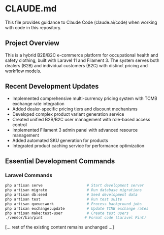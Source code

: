 # CLAUDE.md

This file provides guidance to Claude Code (claude.ai/code) when working with code in this repository.

## Project Overview

This is a hybrid B2B/B2C e-commerce platform for occupational health and safety clothing, built with Laravel 11 and Filament 3. The system serves both dealers (B2B) and individual customers (B2C) with distinct pricing and workflow models.

## Recent Development Updates

- Implemented comprehensive multi-currency pricing system with TCMB exchange rate integration
- Added dealer-specific pricing tiers and discount mechanisms
- Developed complex product variant generation service
- Created unified B2B/B2C user management with role-based access control
- Implemented Filament 3 admin panel with advanced resource management
- Added automated SKU generation for products
- Integrated product caching service for performance optimization

## Essential Development Commands

### Laravel Commands
```bash
php artisan serve                    # Start development server
php artisan migrate                  # Run database migrations
php artisan db:seed                  # Seed development data
php artisan test                     # Run test suite
php artisan queue:work               # Process background jobs
php artisan exchange:update          # Update TCMB exchange rates
php artisan make:test-user           # Create test users
./vendor/bin/pint                   # Format code (Laravel Pint)
```

[... rest of the existing content remains unchanged ...]